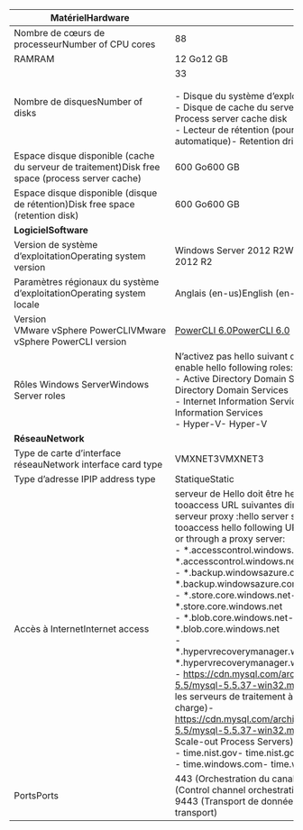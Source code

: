 | <span data-ttu-id="96741-101">**Matériel**</span><span class="sxs-lookup"><span data-stu-id="96741-101">**Hardware**</span></span> | |
| --- |---|
| <span data-ttu-id="96741-102">Nombre de cœurs de processeur</span><span class="sxs-lookup"><span data-stu-id="96741-102">Number of CPU cores</span></span>| <span data-ttu-id="96741-103">8</span><span class="sxs-lookup"><span data-stu-id="96741-103">8</span></span> |
| <span data-ttu-id="96741-104">RAM</span><span class="sxs-lookup"><span data-stu-id="96741-104">RAM</span></span>| <span data-ttu-id="96741-105">12 Go</span><span class="sxs-lookup"><span data-stu-id="96741-105">12 GB</span></span>|
| <span data-ttu-id="96741-106">Nombre de disques</span><span class="sxs-lookup"><span data-stu-id="96741-106">Number of disks</span></span> | <span data-ttu-id="96741-107">3</span><span class="sxs-lookup"><span data-stu-id="96741-107">3</span></span> <br><br> <span data-ttu-id="96741-108">- Disque du système d’exploitation</span><span class="sxs-lookup"><span data-stu-id="96741-108">- OS disk</span></span><br> <span data-ttu-id="96741-109">- Disque de cache du serveur de traitement</span><span class="sxs-lookup"><span data-stu-id="96741-109">- Process server cache disk</span></span><br> <span data-ttu-id="96741-110">- Lecteur de rétention (pour la restauration automatique)</span><span class="sxs-lookup"><span data-stu-id="96741-110">- Retention drive (for failback)</span></span>|
| <span data-ttu-id="96741-111">Espace disque disponible (cache du serveur de traitement)</span><span class="sxs-lookup"><span data-stu-id="96741-111">Disk free space (process server cache)</span></span> | <span data-ttu-id="96741-112">600 Go</span><span class="sxs-lookup"><span data-stu-id="96741-112">600 GB</span></span>
| <span data-ttu-id="96741-113">Espace disque disponible (disque de rétention)</span><span class="sxs-lookup"><span data-stu-id="96741-113">Disk free space (retention disk)</span></span> | <span data-ttu-id="96741-114">600 Go</span><span class="sxs-lookup"><span data-stu-id="96741-114">600 GB</span></span>|
| <span data-ttu-id="96741-115">**Logiciel**</span><span class="sxs-lookup"><span data-stu-id="96741-115">**Software**</span></span> | |
| <span data-ttu-id="96741-116">Version de système d’exploitation</span><span class="sxs-lookup"><span data-stu-id="96741-116">Operating system version</span></span> | <span data-ttu-id="96741-117">Windows Server 2012 R2</span><span class="sxs-lookup"><span data-stu-id="96741-117">Windows Server 2012 R2</span></span> |
| <span data-ttu-id="96741-118">Paramètres régionaux du système d’exploitation</span><span class="sxs-lookup"><span data-stu-id="96741-118">Operating system locale</span></span> | <span data-ttu-id="96741-119">Anglais (en-us)</span><span class="sxs-lookup"><span data-stu-id="96741-119">English (en-us)</span></span>|
| <span data-ttu-id="96741-120">Version VMware vSphere PowerCLI</span><span class="sxs-lookup"><span data-stu-id="96741-120">VMware vSphere PowerCLI version</span></span> | [<span data-ttu-id="96741-121">PowerCLI 6.0</span><span class="sxs-lookup"><span data-stu-id="96741-121">PowerCLI 6.0</span></span>](https://my.vmware.com/web/vmware/details?productId=491&downloadGroup=PCLI600R1 "PowerCLI 6.0")|
| <span data-ttu-id="96741-122">Rôles Windows Server</span><span class="sxs-lookup"><span data-stu-id="96741-122">Windows Server roles</span></span> | <span data-ttu-id="96741-123">N’activez pas hello suivant des rôles :</span><span class="sxs-lookup"><span data-stu-id="96741-123">Do not enable hello following roles:</span></span> <br> <span data-ttu-id="96741-124">- Active Directory Domain Services</span><span class="sxs-lookup"><span data-stu-id="96741-124">- Active Directory Domain Services</span></span> <br><span data-ttu-id="96741-125">- Internet Information Services</span><span class="sxs-lookup"><span data-stu-id="96741-125">- Internet Information Services</span></span> <br> <span data-ttu-id="96741-126">- Hyper-V</span><span class="sxs-lookup"><span data-stu-id="96741-126">- Hyper-V</span></span> |
| <span data-ttu-id="96741-127">**Réseau**</span><span class="sxs-lookup"><span data-stu-id="96741-127">**Network**</span></span> | |
| <span data-ttu-id="96741-128">Type de carte d’interface réseau</span><span class="sxs-lookup"><span data-stu-id="96741-128">Network interface card type</span></span> | <span data-ttu-id="96741-129">VMXNET3</span><span class="sxs-lookup"><span data-stu-id="96741-129">VMXNET3</span></span> |
| <span data-ttu-id="96741-130">Type d’adresse IP</span><span class="sxs-lookup"><span data-stu-id="96741-130">IP address type</span></span> | <span data-ttu-id="96741-131">Statique</span><span class="sxs-lookup"><span data-stu-id="96741-131">Static</span></span> |
| <span data-ttu-id="96741-132">Accès à Internet</span><span class="sxs-lookup"><span data-stu-id="96741-132">Internet access</span></span> | <span data-ttu-id="96741-133">serveur de Hello doit être hello en mesure de tooaccess URL suivantes directement ou via un serveur proxy :</span><span class="sxs-lookup"><span data-stu-id="96741-133">hello server should be able tooaccess hello following URLs either directly or through a proxy server:</span></span> <br> <span data-ttu-id="96741-134">- \*.accesscontrol.windows.net</span><span class="sxs-lookup"><span data-stu-id="96741-134">- \*.accesscontrol.windows.net</span></span><br> <span data-ttu-id="96741-135">- \*.backup.windowsazure.com</span><span class="sxs-lookup"><span data-stu-id="96741-135">- \*.backup.windowsazure.com</span></span> <br><span data-ttu-id="96741-136">- \*.store.core.windows.net</span><span class="sxs-lookup"><span data-stu-id="96741-136">- \*.store.core.windows.net</span></span><br> <span data-ttu-id="96741-137">- \*.blob.core.windows.net</span><span class="sxs-lookup"><span data-stu-id="96741-137">- \*.blob.core.windows.net</span></span><br> <span data-ttu-id="96741-138">- \*.hypervrecoverymanager.windowsazure.com</span><span class="sxs-lookup"><span data-stu-id="96741-138">- \*.hypervrecoverymanager.windowsazure.com</span></span> <br> <span data-ttu-id="96741-139">- https://cdn.mysql.com/archives/mysql-5.5/mysql-5.5.37-win32.msi (non requis pour les serveurs de traitement à montée en charge)</span><span class="sxs-lookup"><span data-stu-id="96741-139">- https://cdn.mysql.com/archives/mysql-5.5/mysql-5.5.37-win32.msi (not required for Scale-out Process Servers)</span></span> <br> <span data-ttu-id="96741-140">- time.nist.gov</span><span class="sxs-lookup"><span data-stu-id="96741-140">- time.nist.gov</span></span> <br> <span data-ttu-id="96741-141">- time.windows.com</span><span class="sxs-lookup"><span data-stu-id="96741-141">- time.windows.com</span></span> |
| <span data-ttu-id="96741-142">Ports</span><span class="sxs-lookup"><span data-stu-id="96741-142">Ports</span></span> | <span data-ttu-id="96741-143">443 (Orchestration du canal de contrôle)</span><span class="sxs-lookup"><span data-stu-id="96741-143">443 (Control channel orchestration)</span></span><br><span data-ttu-id="96741-144">9443 (Transport de données)</span><span class="sxs-lookup"><span data-stu-id="96741-144">9443 (Data transport)</span></span>|
